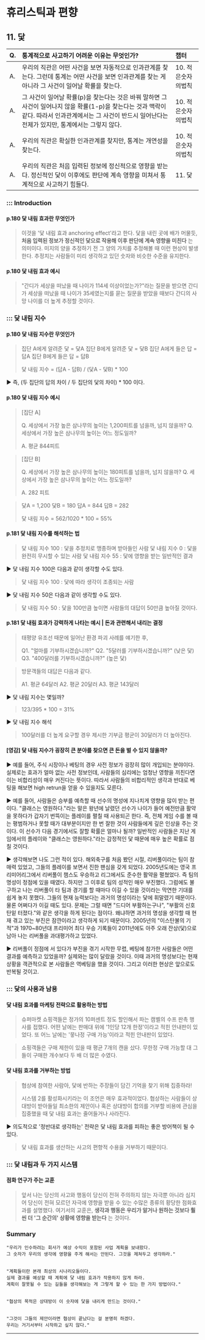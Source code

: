 # 휴리스틱과 편향

## 11. 닻

| Q. | 통계적으로 사고하기 어려운 이유는 무엇인가? | 챕터 |
| :--- | :--- | :--- |
| A. | 우리의 직관은 어떤 사건을 보면 자동적으로 인과관계를 찾는다. 그런데 통계는 어떤 사건을 보면 인과관계를 찾는 게 아니라 그 사건이 일어날 확률을 찾는다. | 10. 적은숫자의법칙 |
| A. | 그 사건이 일어날 확률(p)을 찾는다는 것은 바꿔 말하면 그 사건이 일어나지 않을 확률(1-p)을 찾는다는 것과 맥락이 같다. 따라서 인과관계에서는 그 사건이 반드시 일어난다는 전제가 있지만, 통계에서는 그렇지 않다. | 10. 적은숫자의법칙 |
| A. | 우리의 직관은 확실한 인과관계를 찾지만, 통계는 개연성을 찾는다. | 10. 적은숫자의법칙 |
| A. | 우리의 직관은 처음 입력된 정보에 정신적으로 영향을 받는다. 정신적인 닻이 이후에도 판단에 계속 영향을 미쳐서 통계적으로 사고하기 힘들다. | 11. 닻 |

### ::: Introduction

#### p.180 닻 내림 효과란 무엇인가

> 이것을 '닻 내림 효과 anchoring effect'라고 한다. 닻을 내린 곳에 배가 머물듯, **처음 입력된 정보가 정신적인 닻으로 작용해 이후 판단에 계속 영향을 미친다** 는 의미이다. 미지의 양을 추정하기 전 그 양의 가치를 추정해볼 때 이런 현상이 발생한다. 추정치는 사람들이 미리 생각하고 있던 숫자와 비슷한 수준을 유지한다.

#### p.180 닻 내림 효과 예시

> "간디가 세상을 떠났을 때 나이가 114세 이상이었는가?"라는 질문을 받으면 간디가 세상을 떠났을 때 나이가 35세였는지를 묻는 질문을 받았을 때보다 간디의 사망 나이를 더 높게 추정할 것이다.

### ::: 닻 내림 지수

#### p.180 닻 내림 지수란 무엇인가

> 집단 A에게 알려준 닻 = 닻A
> 집단 B에게 알려준 닻 = 닻B
> 집단 A에게 들은 답 = 답A
> 집단 B에게 들은 답 = 답B
>
> 닻 내림 지수 = (답A - 답B) / (닻A - 닻B) * 100

▶ 즉, (두 집단의 답의 차이 / 두 집단의 닻의 차이) * 100 이다.

#### p.180 닻 내림 지수 예시

> [집단 A]
>
> Q. 세상에서 가장 높은 삼나무의 높이는 1,200피트를 넘을까, 넘지 않을까?
> Q. 세상에서 가장 높은 삼나무의 높이는 어느 정도일까?
>
> A. 평균 844피트


> [집단 B]
>
> Q. 세상에서 가장 높은 삼나무의 높이는 180피트를 넘을까, 넘지 않을까?
> Q. 세상에서 가장 높은 삼나무의 높이는 어느 정도일까?
>
> A. 282 피트

> 닻A = 1,200
> 닻B = 180
> 답A = 844
> 답B = 282
>
> 닻 내림 지수 = 562/1020 * 100 = 55%

#### p.181 닻 내림 지수를 해석하는 법

> 닻 내림 지수 100 : 닻을 추정치로 맹종하며 받아들인 사람
> 닻 내림 지수 0 : 닻을 완전히 무시할 수 있는 사람
> 닻 내림 지수 55 : 닻에 영향을 받는 일반적인 결과

▶ 닻 내림 지수 100은 다음과 같이 생각할 수도 있다.

> 닻 내림 지수 100 : 닻에 따라 생각이 조종되는 사람

▶ 닻 내림 지수 50은 다음과 같이 생각할 수도 있다.

> 닻 내림 지수 50 : 닻을 100만큼 높이면 사람들의 대답이 50만큼 높아질 것이다.

#### p.181 닻 내림 효과가 강력하게 나타는 예시 | 돈과 관련해서 내리는 결정

> 태평양 유조선 때문에 일어난 환경 파괴 사례를 얘기한 후,
>
> Q1. "얼마를 기부하시겠습니까?"
> Q2. "5달러를 기부하시겠습니까?" (낮은 닻)
> Q3. "400달러를 기부하시겠습니까?" (높은 닻)

> 방문객들의 대답은 다음과 같다.
>
> A1. 평균 64달러
> A2. 평균 20달러
> A3. 평균 143달러

▶ 닻 내림 지수는 몇일까?

> 123/395 * 100 = 31%

▶ 닻 내림 지수 해석

> 100달러를 더 높게 요구할 경우 제시한 기부금 평균이 30달러가 더 높아진다.


#### [영감] 닻 내림 지수가 굉장히 큰 분야를 찾으면 큰 돈을 벌 수 있지 않을까?

▶ 예를 들어, 주식 시장이나 베팅의 경우 사전 정보가 굉장히 많이 개입되는 분야이다. 실제로는 효과가 얼마 없는 사전 정보인데, 사람들의 심리에는 엄청난 영향을 끼친다면 이는 비합리성이 매우 커진다는 뜻이다. 따라서 사람들의 비합리적인 생각과 반대로 베팅을 해보면 high retrun을 얻을 수 있을지도 모른다.

▶ 예를 들어, 사람들은 승부를 예측할 때 선수의 명성에 지나치게 영향을 많이 받는 편이다. "클래스는 영원하다."라는 말은 왕년에 날렸던 선수가 나이가 들어 예전만큼 활약을 못하다가 갑자기 번뜩이는 플레이를 펼칠 때 사용되곤 한다. 즉, 전체 게임 수를 볼 때는 평범하거나 못할 때가 대부분이지만 한 번 잘한 것이 사람들에게 깊은 인상을 주는 것이다. 이 선수가 다음 경기에서도 잘할 확률은 얼마나 될까? 일반적인 사람들은 지난 게임에서의 플레이와 "클래스는 영원하다."라는 감정적인 닻 때문에 매우 높은 확률로 점칠 것이다.

▶ 생각해보면 나도 그런 적이 있다. 해외축구를 처음 봤던 시절, 리버풀이라는 팀이 참 매력 있었고, 그들의 플레이를 보면서 진한 팬심을 갖게 되었다. 2005년도에는 영국 프리미어리그에서 리버풀이 챔스도 우승하고 리그에서도 준수한 활약을 펼쳤었다. 즉 팀의 명성이 정점에 있을 때였다. 하지만 그 이후로 팀의 성적인 매우 부진했다. 그럼에도 불구하고 나는 리버풀이 타 팀과 경기를 할 때마다 이길 수 있을 것이라는 막연한 기대를 쉽게 놓지 못했다. 그들의 현재 능력보다는 과거의 명성이라는 닻에 휘말렸기 때문이다. 물론 어쩌다가 이길 때도 있다. 문제는 그럴 때면 "드디어 부활하는구나", "부활의 신호탄잍 터졌다."와 같은 생각을 하게 된다는 점이다. 왜냐하면 과거의 명성을 생각할 때 현재 겪고 있는 부진은 잠깐이라고 생각하게 되기 때문이다. 2005년의 "이스탄불의 기적"과 1970~80년대 프리미어 최다 우승 기록들이 2011년에도 아주 오래 잔상(닻)으로 남아 나는 리버풀을 과대평가하고 있었다.

▶ 리버풀이 정점에 서 있다가 부진을 겪기 시작한 무렵, 베팅에 참가한 사람들은 어떤 결과를 예측하고 있었을까? 실제와는 많이 달랐을 것이다. 이때 과거의 명성보다는 현재 상황을 객관적으로 본 사람들은 역베팅을 했을 것이다. 그리고 이러한 현상은 앞으로도 반복될 것이고.

### ::: 닻의 사용과 남용

#### 닻 내림 효과를 마케팅 전략으로 활용하는 방법

> 슈퍼마켓 쇼핑객들은 정가의 10퍼센트 정도 할인해서 파는 캠벨의 수프 판촉 행사를 접했다. 어떤 날에는 판매대 위에 '1인당 12개 한정'이라고 적힌 안내판이 있었다. 또 어느 날에는 '뭏나정 구매 가능'이라고 적힌 안내판이 있었다.

> 쇼핑객들은 구매 제한이 있을 때 평균 7개의 캔을 샀다. 무한정 구매 가능할 대 그들이 구매한 개수보다 두 배 더 많은 수였다.

#### 닻 내림 효과를 거부하는 방법

> 협상에 참여한 사람아, 닻에 반하는 주장들이 담긴 기억을 찾기 위해 집중하라!
>
> 시스템 2를 활성화시키라는 이 조언은 매우 효과적이었다. 협상하는 사람들이 상대방이 받아들일 최소한의 제안이나 혹은 상대방이 합의를 거부할 비용에 관심을 집중했을 때 닻 내림 효과는 줄어들거나 사라진다.

▶ 의도적으로 '정반대로 생각하는' 전략은 닻 내림 효과를 피하는 좋은 방어책이 될 수 있다.

> 닻 내림 효과를 생산하는 사고의 편향적 수용을 거부하기 때문이다.

### ::: 닻 내림과 두 가지 시스템

#### 점화 연구가 주는 교훈

> 앞서 나는 당신의 사고와 행동이 당신이 전혀 주의하지 않는 자극뿐 아니라 심지어 당신이 전혀 모르던 자극에 영향을 받을 수 있는 수많은 종류의 황당한 점화효과를 설명했다. 여기서의 교훈은, **생각과 행동은 우리가 알거나 원하는 것보다 훨씬 더 '그 순간의' 상황에 영향을 받는다** 는 것이다.

### Summary

    "우리가 인수하려는 회사가 예상 수익이 포함된 사업 계획을 보내왔다.
    그 숫자가 우리의 생각에 영향을 주게 해서는 안된다. 그것을 제쳐두고 생각하라."


    "계획들이란 본래 최상의 시나리오들이다.
    실제 결과를 예상할 때 계획에 닻 내림 효과가 작용하지 않게 하라.
    계획이 잘못될 수 있는 길들을 생각해보는 게 그렇게 할 수 있는 한 가지 방법이다."


    "협상의 목적은 상대방이 이 숫자에 닻을 내리게 만드는 것이다."


    "그것이 그들의 제안이라면 협상이 끝났다는 걸 분명히 하겠다.
    우리는 거기서부터 시작하고 싶지 않다."

---
